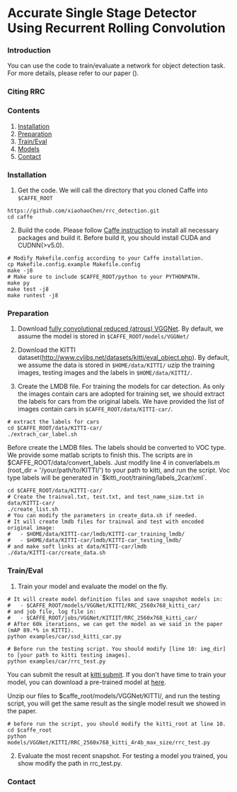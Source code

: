# Accurate Single Stage Detector Using Recurrent Rolling Convolution



### Introduction

You can use the code to train/evaluate a network for object detection task. For more details, please refer to our paper ().


<center>


</center>

### Citing RRC



### Contents
1. [Installation](#installation)
2. [Preparation](#preparation)
3. [Train/Eval](#traineval)
4. [Models](#models)
4. [Contact](#contact)

### Installation
1. Get the code. We will call the directory that you cloned Caffe into `$CAFFE_ROOT`
  ```Shell
  https://github.com/xiaohaoChen/rrc_detection.git
  cd caffe
  ```

2. Build the code. Please follow [Caffe instruction](http://caffe.berkeleyvision.org/installation.html) to install all necessary packages and build it.
  Before build it, you should install CUDA and CUDNN(>v5.0).
  ```Shell
  # Modify Makefile.config according to your Caffe installation.
  cp Makefile.config.example Makefile.config
  make -j8
  # Make sure to include $CAFFE_ROOT/python to your PYTHONPATH.
  make py
  make test -j8
  make runtest -j8
  ```

### Preparation
1. Download [fully convolutional reduced (atrous) VGGNet](https://gist.github.com/weiliu89/2ed6e13bfd5b57cf81d6). By default, we assume the model is stored in `$CAFFE_ROOT/models/VGGNet/`

2. Download the KITTI dataset(http://www.cvlibs.net/datasets/kitti/eval_object.php). 
   By default, we assume the data is stored in `$HOME/data/KITTI/`
   uzip the training images, testing images and the labels in `$HOME/data/KITTI/`.

3. Create the LMDB file.
  For training the models for car detection.
  As only the images contain cars are adopted for training set, we should extract the labels for cars from the original labels.
  We have provided the list of images contain cars in `$CAFFE_ROOT/data/KITTI-car/`.
  ```Shell
  # extract the labels for cars
  cd $CAFFE_ROOT/data/KITTI-car/
  ./extrach_car_label.sh
  ```
   Before create the LMDB files. The labels should be converted to VOC type. We provide some matlab scripts to finish this. The scripts are in $CAFFE_ROOT/data/convert_labels.
   Just modify line 4 in converlabels.m (root_dir = '/your/path/to/KITTI/') to your path to kitti, and run the script. Voc type labels will be generated in `$kitti_root/training/labels_2car/xml`. 
  ```Shell
  cd $CAFFE_ROOT/data/KITTI-car/
  # Create the trainval.txt, test.txt, and test_name_size.txt in data/KITTI-car/
  ./create_list.sh
  # You can modify the parameters in create_data.sh if needed.
  # It will create lmdb files for trainval and test with encoded original image:
  #   - $HOME/data/KITTI-car/lmdb/KITTI-car_training_lmdb/
  #   - $HOME/data/KITTI-car/lmdb/KITTI-car_testing_lmdb/
  # and make soft links at data/KITTI-car/lmdb
  ./data/KITTI-car/create_data.sh
  ```

### Train/Eval
1. Train your model and evaluate the model on the fly.
  ```Shell
  # It will create model definition files and save snapshot models in:
  #   - $CAFFE_ROOT/models/VGGNet/KITTI/RRC_2560x768_kitti_car/
  # and job file, log file in:
  #   - $CAFFE_ROOT/jobs/VGGNet/KITIIT/RRC_2560x768_kitti_car/
  # After 60k iterations, we can get the model as we said in the paper (mAP 89.*% in KITTI).
  python examples/car/ssd_kitti_car.py

  # Before run the testing script. You should modify [line 10: img_dir] to [your path to kitti testing images].
  python examples/car/rrc_test.py
  ```
  You can submit the result at [kitti submit](http://www.cvlibs.net/datasets/kitti/user_login.php).
  If you don't have time to train your model, you can download a pre-trained model at [here]().

  Unzip our files to $caffe_root/models/VGGNet/KITTI/, and run the testing script, you will get the same result as the single model result we showed in the paper.
   ```Shell
   # before run the script, you should modify the kitti_root at line 10.
   cd $caffe_root
   python models/VGGNet/KITTI/RRC_2560x768_kitti_4r4b_max_size/rrc_test.py
   ```

2. Evaluate the most recent snapshot.
  For testing a model you trained, you show modify the path in rrc_test.py.


### Contact

